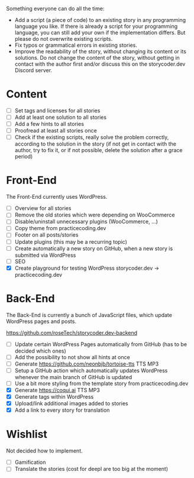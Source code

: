 
Something everyone can do all the time:

- Add a script (a piece of code) to an existing story in any programming language you like. If there is already a script for your programming language, you can still add your own if the implementation differs. But please do not overwrite existing scripts.
- Fix typos or grammatical errors in existing stories.
- Improve the readability of the story, without changing its content or its solutions. Do not change the content of the story, without getting in contact with the author first and/or discuss this on the storycoder.dev Discord server.

# Content

- [ ] Set tags and licenses for all stories
- [ ] Add at least one solution to all stories
- [ ] Add a few hints to all stories
- [ ] Proofread at least all stories once
- [ ] Check if the existing scripts, really solve the problem correctly, according to the solution in the story (if not get in contact with the author, try to fix it, or if not possible, delete the solution after a grace period)

# Front-End

The Front-End currently uses WordPress.

- [ ] Overview for all stories
- [ ] Remove the old stories which were depending on WooCommerce
- [ ] Disable/uninstall unnecessary plugins (WooCommerce, ...)
- [ ] Copy theme from practicecoding.dev
- [ ] Footer on all posts/stories
- [ ] Update plugins (this may be a recurring topic)
- [ ] Create automatically a new story on GitHub, when a new story is submitted via WordPress
- [ ] SEO
- [x] Create playground for testing WordPress storycoder.dev -> practicecoding.dev

# Back-End

The Back-End is currently a bunch of JavaScript files, which update WordPress pages and posts.

https://github.com/roseTech/storycoder.dev-backend

- [ ] Update certain WordPress Pages automatically from GitHub (has to be decided which ones)
- [ ] Add the possibility to not show all hints at once
- [ ] Generate https://github.com/neonbjb/tortoise-tts TTS MP3
- [ ] Setup a GitHub action which automatically updates WordPress whenever the main branch of GitHub is updated
- [ ] Use a bit more styling from the template story from practicecoding.dev
- [x] Generate https://coqui.ai TTS MP3
- [x] Generate tags within WordPress
- [x] Upload/link additional images added to stories
- [x] Add a link to every story for translation

# Wishlist

Not decided how to implement.

- [ ] Gamification
- [ ] Translate the stories (cost for deepl are too big at the moment)

